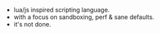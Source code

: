 - lua/js inspired scripting language.
- with a focus on sandboxing, perf & sane defaults.
- it's not done.

